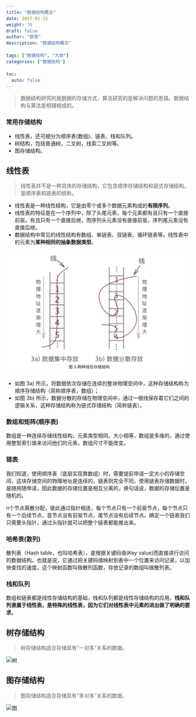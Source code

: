 ```yaml
---  
title: "数据结构概览"  
date: 2017-01-15
weight: 70
draft: false  
author: "默哥"  
description: "数据结构概览"  

tags: ["数据结构", "大纲"]  
categories: ["数据结构"]  

toc:
  auto: false
---
```


> 数据结构研究的是数据的存储方式，算法研究的是解决问题的思路。数据结构与算法是相辅相成的。

### 常用存储结构
* 线性表，还可细分为顺序表(数组)、链表、栈和队列。
* 树结构，包括普通树，二叉树，线索二叉树等。
* 图存储结构。

## 线性表
> 线性表并不是一种具体的存储结构，它包含顺序存储结构和链式存储结构，是顺序表和链表的统称。

* 线性表是一种线性结构，它是由零个或多个数据元素构成的**有限序列**。
* 线性表的特征是在一个序列中，除了头尾元素，每个元素都有且只有一个直接前驱，有且只有一个直接后继，而序列头元素没有直接前驱，序列尾元素没有直接后继。
* 数据结构中常见的线性结构有数组、单链表、双链表、循环链表等。线性表中的元素为**某种相同的抽象数据类型**。

![](/images/ds/line.png "线性表")
* 如图 3a) 所示，将数据依次存储在连续的整块物理空间中，这种存储结构称为顺序存储结构（简称顺序表，数组）；
* 如图 3b) 所示，数据分散的存储在物理空间中，通过一根线保存着它们之间的逻辑关系，这种存储结构称为链式存储结构（简称链表）。


### 数组和矩阵(顺序表)
数组是一种连续存储线性结构，元素类型相同，大小相等，数组是多维的，通过使用整型索引值来访问他们的元素，数组尺寸不能改变。

### 链表 
我们知道，使用顺序表（底层实现靠数组）时，需要提前申请一定大小的存储空间，这块存储空间的物理地址是连续的，链表则完全不同，使用链表存储数据时，是随用随申请，因此数据的存储位置是相互分离的，换句话说，数据的存储位置是随机的。

n个节点离散分配，彼此通过指针相连，每个节点只有一个前驱节点，每个节点只有一个后续节点，首节点没有前驱节点，尾节点没有后续节点。确定一个链表我们只需要头指针，通过头指针就可以把整个链表都能推出来。

### 哈希表(散列)
散列表（Hash table，也叫哈希表），是根据关键码值(Key value)而直接进行访问的数据结构。也就是说，它通过把关键码值映射到表中一个位置来访问记录，以加快查找的速度。这个映射函数叫做散列函数，存放记录的数组叫做散列表。

### 栈和队列 
数组和链表都是线性存储结构的基础，栈和队列都是线性存储结构的应用，**栈和队列隶属于线性表，是特殊的线性表，因为它们对线性表中元素的进出做了明确的要求**。


## 树存储结构
> 树存储结构适合存储具有“一对多”关系的数据。 

![](/images/ds/tree.jpg "树")


## 图存储结构
> 图存储结构适合存储具有“多对多”关系的数据。

![](/images/ds/map.jpg "图")
